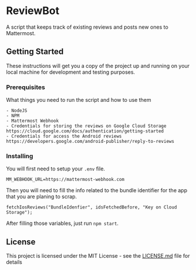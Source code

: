 # ReviewBot
A script that keeps track of existing reviews and posts new ones to Mattermost.

## Getting Started

These instructions will get you a copy of the project up and running on your local machine for development and testing purposes.

### Prerequisites

What things you need to run the script and how to use them

```
- NodeJS 
- NPM
- Mattermost Webhook
- Credentials for storing the reviews on Google Cloud Storage https://cloud.google.com/docs/authentication/getting-started
- Credentials for access the Android reviews https://developers.google.com/android-publisher/reply-to-reviews
```

### Installing

You will first need to setup your `.env` file. 

``` 
MM_WEBHOOK_URL=https://mattermost-webhook.com
```

Then you will need to fill the info related to the bundle identifier for the app that you are planing to scrap. 

``` 
fetchIosReviews("BundleIdenfier", idsFetchedBefore, "Key on Cloud Storage");
``` 

After filling those variables, just run `npm start`. 

## License

This project is licensed under the MIT License - see the [LICENSE.md](LICENSE.md) file for details
